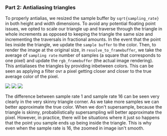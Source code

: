 ### Part 2: Antialiasing triangles 

To properly antialias, we resized the sample buffer by
`sqrt{sampling_rate}` in both height and width dimensions. To avoid
any potential floating point issues, we opted to scale our triangle up
and traverse through the triangle in whole increments as opposed to
keeping the triangle the same size and incrementing the traversals in
fractional amounts. In the event that the point lies inside the
triangle, we update the `sample buffer` to the color. Then, to render
the image at the original size, in `resolve_to_framebuffer`, we take
the average of `sampling rate` number of samples (a square that
corresponds to one pixel) and update the `rgb_framebuffer` (the actual
image rendering). This antialiases the triangles by providing
inbetween colors. This can be seen as applying a filter ovr a pixel
getting closer and closer to the true average color of the pixel. 

![](proj1_img/task2_img/task2_1.png)
![](proj1_img/task2_img/task2_4.png)
![](proj1_img/task2_img/task2_16.png)

<!-- <div align="middle">
  <table style="width=100%">
    <tr>
      <td>
        <img src="https://github.com/cal-cs184-student/sp22-project-webpages-sagnibak/tree/master/assets/proj1_img/task2_img/task2_1.png" align="middle" width="400px"/>
        <figcaption align="middle">Sample rate: 1.</figcaption>
      </td>
      <td>
        <img src="https://github.com/cal-cs184-student/sp22-project-webpages-sagnibak/tree/master/assets/proj1_img/task2_img/task2_4.png"align="middle" width="400px"/>
        <figcaption align="middle">Sample rate: 4.</figcaption>
      </td>
       <td>
        <img src="https://github.com/cal-cs184-student/sp22-project-webpages-sagnibak/tree/master/assets/proj1_img/task2_img/task2_16.png" align="middle" width="400px"/>
        <figcaption align="middle">Sample rate: 16.</figcaption>
      </td>
    </tr>
  </table>
</div> -->

The difference between sample rate 1 and sample rate 16 can be seen very clearly in the very skinny triangle corner. As we take more samples we can better approximate the true color. When we don't supersample, because the triangle is skinny, probabilistically supersampling will better approximate the pixel. However, in practice, there will be situations where it just so happens that the point you sample ends up being inside the triangle. This is why even when the sample rate is 16, the zoomed in image isn't smooth. 